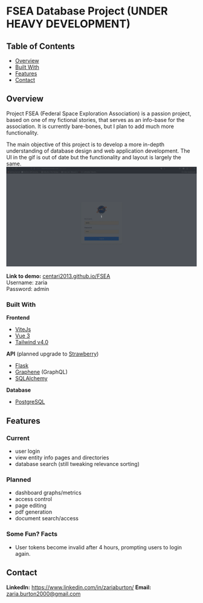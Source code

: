 # FSEA Database Project (UNDER HEAVY DEVELOPMENT)

## Table of Contents

- [Overview](#overview)
- [Built With](#built-with)
- [Features](#features)
- [Contact](#contact)
## Overview
<!-- Add a screenshot of the live project.
    1. Link to a 'live demo.'
    2. Describe your overall experience in a couple of sentences.
    3. List a few specific technical things that you learned or improved on.
    4. Share any other tips or guidance for others attempting this or something similar.
 -->

Project FSEA (Federal Space Exploration Association) is a passion project, based on one of my fictional stories, that serves as an info-base for the association. It is currently bare-bones, but I plan to add much more functionality. 

The main objective of this project is to develop a more in-depth understanding of database design and web application development. 
The UI in the gif is out of date but the functionality and layout is largely the same.
<img src="fsea-demo.gif" width="1080"/>

**Link to demo:** [centari2013.github.io/FSEA](https://centari2013.github.io/FSEA/)\
Username: zaria\
Password: admin


### Built With
<!-- List any MAJOR libraries/frameworks (e.g. React, Tailwind) with links to their homepages. -->
**Frontend**
- [ViteJs](https://vitejs.dev/)
- [Vue 3](https://vuejs.org/)
- [Tailwind v4.0](https://tailwindcss.com/)

**API** (planned upgrade to [Strawberry](https://strawberry.rocks/))
- [Flask](https://flask.palletsprojects.com/en/3.0.x/)
- [Graphene](https://docs.graphene-python.org/en/latest/) (GraphQL)
- [SQLAlchemy](https://docs.sqlalchemy.org/en/20/)

**Database**
- [PostgreSQL](https://www.postgresql.org/)



## Features
<!-- List what specific 'user problems' that this application solves. -->
### Current
- user login
- view entity info pages and directories
- database search (still tweaking relevance sorting)

### Planned
- dashboard graphs/metrics
- access control
- page editing
- pdf generation
- document search/access

### Some Fun? Facts
- User tokens become invalid after 4 hours, prompting users to login again.

## Contact
<!-- Include icons and links to your RELEVANT, PROFESSIONAL 'DEV-ORIENTED' social media. LinkedIn and dev.to are minimum. -->
**LinkedIn:** https://www.linkedin.com/in/zariaburton/
**Email:** zaria.burton2000@gmail.com




